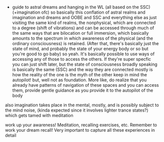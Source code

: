- guide to astral dreams and hanging in the WL (all based on the SSC) (+imagination ofc)
so basically this conflation of astral realms and imagination and dreams and OOBE and SSC and everything else as just visiting the same kind of realms, the nonphysical, which are connected to a degree (shift of vibrations) and can be accessed through much of the same ways
that are bilocation or full immersion, which basically amounts to the spectrum in which awareness of the physical (and the ordinary consciousness) is retained.
(After that, there's basically just the state of mind, and probably the state of your energy body or so but you're good to go baby)
so yeah. It's basically possible to use ways of accessing any of those to access the others. If they're super specfic you can just shift later, but the state of consciousness broadly speaking is basically the same (SSC)
and the way they are connected mostly is how the reality of the one is the myth of the other
  keep in mind the autopilot! but, well not as foundation. More like, do realize that you already have patterns of navigation of these spaces and you can access them, provide gentle guidance as you provide it to the autopilot of the body
  
 also imagination takes place in the mental, mostly, and is possibly subject to the mind noise, (kinda expected since it involves lighter trance states?) which gets tamed with meditation 

work up your awareness! Meditation, recalling exercises, etc.
Remember to work your dream recall! Very important to capture all these experiences in detail